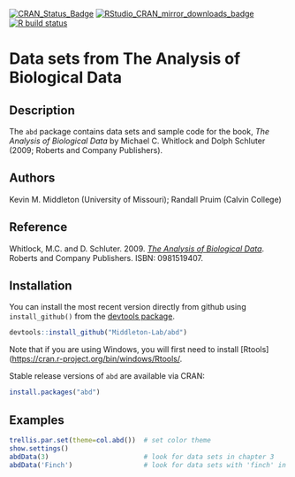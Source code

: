<!-- badges: start -->
[![CRAN_Status_Badge](http://www.r-pkg.org/badges/version/abd?color=blue)](http://cran.r-project.org/web/packages/abd)
[![RStudio_CRAN_mirror_downloads_badge](http://cranlogs.r-pkg.org/badges/grand-total/abd?color=blue)](http://cran.r-project.org/web/packages/abd)
[![R build status](https://github.com/Middleton-Lab/abd/workflows/R-CMD-check/badge.svg)](https://github.com/Middleton-Lab/abd/actions)
<!-- badges: end -->
  
# Data sets from The Analysis of Biological Data

## Description

The `abd` package contains data sets and sample code for the book,
*The Analysis of Biological Data* by Michael C. Whitlock and Dolph
Schluter (2009; Roberts and Company Publishers).
   
## Authors

Kevin M. Middleton (University of Missouri); Randall Pruim (Calvin College)

## Reference

Whitlock, M.C. and D. Schluter. 2009. [*The Analysis of Biological 
Data*][abdurl]. Roberts and Company Publishers. ISBN: 0981519407.

[abdurl]:https://whitlockschluter.zoology.ubc.ca/

## Installation

You can install the most recent version directly from github using
`install_github()` from the [devtools
package](https://cran.r-project.org/package=devtools).

```R
devtools::install_github("Middleton-Lab/abd")
```

Note that if you are using Windows, you will first need to install
[Rtools](https://cran.r-project.org/bin/windows/Rtools/.

Stable release versions of `abd` are available via CRAN:

```R
install.packages("abd")
```

## Examples

```R
trellis.par.set(theme=col.abd())  # set color theme
show.settings()
abdData(3)                        # look for data sets in chapter 3
abdData('Finch')                  # look for data sets with 'finch' in name
```
